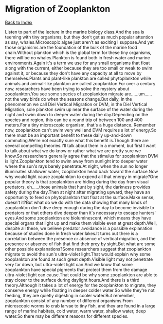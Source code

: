 # Migration of Zooplankton
[Back to Index](https://github.com/windows10010/tpoExtractor/blob/master/README.md)

Listen to part of the lecture in the marine biology class.And the sea is teeming with tiny organisms, but they don't get as much popular attention as say, whales.Microscopic algae just aren't as exciting I suppose.And yet those organisms are the foundation of the bulk of the marine food chain.Without plankton which is the global term for these tiny organisms, there will be no whales.Plankton is found both in fresh water and marine environments.Again it's a term we use for any small organisms that float along with the current, either because they are too small or weak to swim against it, or because they don't have any capacity at all to move by themselves.Plants and plant-like plankton are called phytoplankton while animals and animal-like plankton are called zooplankton.For over a century now, researchers have been trying to solve the mystery about zooplankton.You see some species of zooplankton migrate are……um…… not the way birds do when the seasons change.But daily, in the phenomenon we call Diel Vertical Migration or DVM, in the Diel Vertical Migration, sole plankton swim up near the surface of the water during the night and swim down to deeper water during the day.Depending on the species and region, this can be a round trip of between 100 and 400 meters.For a tiny microscopic organism, that's a huge distance. Remember now, zooplankton can't swim very well and DVM requires a lot of energy.So there must be an important benefit to these daily up-and-down commuting.We're not exactly sure what this benefit is.Though there are several compelling theories.I'll talk about them in a moment, but first I want to talk about what we do know or rather what we are pretty sure we know.So researchers generally agree that the stimulus for zooplankton DVM is light.Zooplankton tend to swim away from sunlight into deeper water where the sun's rays barely penetrate.At night, when the sun no longer illuminates shallower water, zooplankton head back toward the surface.Now why would light cause zooplankton to expend all that energy in migrate?One popular theory is that zooplankton are hiding during the day from visual predators, eh……those animals that hunt by sight, the darkness provides safety during the day.Then at night after migrating upward, they have an opportunity to feed on phytoplankton that float at the surface.Make sense, doesn't it?But what do we do with the data showing that many kinds of zooplankton don't dive deep enough during the day to become invisible to predators or that others dive deeper than it's necessary to escape hunters' eyes.And some zooplankton are bioluminescent, which means they have special organs that light up and make them visible even at great depth.Well, despite all these, we believe predator avoidance is a possible explanation because of studies done in fresh water lakes.It turns out there is a correlation between the presence or absence of vertical migration, and the presence or absence of fish that find their prey by sight.But what are some other possible explanations?Some researchers suggest that zooplankton migrate to avoid the sun's ultra-violet light.That would explain why some zooplankton are found at such great depth.Visible light may not penetrate very far down, but ultra-violet light can.And we know that some zooplankton have special pigments that protect them from the damage ultra-violet light can cause.That could be why some zooplankton are able to stay closer to the surface during daylight hours.And there is a third theory.Although it takes a lot of energy for the zooplankton to migrate, they conserve energy while floating in deeper colder water.So while they're not feeding, they are quietly digesting in cooler water.But remember, zooplankton consist of any number of different organisms.From microscopic worms to crab larvae to tiny fish, and they are found in a large range of marine habitats, cold water, warm water, shallow water, deep water.So there may be different reasons for different species.